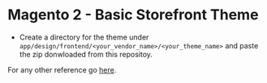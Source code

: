 # Magento 2 - Basic Storefront Theme
* Create a directory for the theme under `app/design/frontend/<your_vendor_name>/<your_theme_name>` and paste the zip donwloaded from this repositoy. 

For any other reference go [here](https://devdocs.magento.com/guides/v2.2/frontend-dev-guide/themes/theme-create.html).
